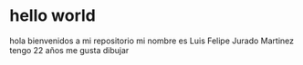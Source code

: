 # hello world
 hola bienvenidos a mi repositorio
mi nombre es Luis Felipe Jurado Martinez tengo 22 años me gusta dibujar 
